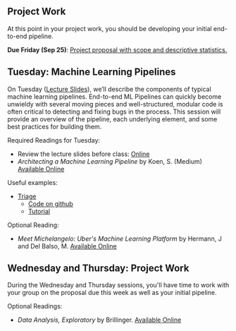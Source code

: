 ## Project Work
At this point in your project work, you should be developing your initial end-to-end pipeline.

**Due Friday (Sep 25)**: [Project proposal with scope and descriptive statistics.](https://canvas.cmu.edu/courses/18465/assignments/268653)

## Tuesday: Machine Learning Pipelines
On Tuesday ([Lecture Slides](Machine-Learning-Pipelines.pptx)), we’ll describe the components of typical machine learning pipelines. End-to-end ML Pipelines can quickly become unwieldy with several moving pieces and well-structured, modular code is often critical to detecting and fixing bugs in the process.  This session will provide an overview of the pipeline, each underlying element, and some best practices for building them.

Required Readings for Tuesday:
- Review the lecture slides before class: [Online](https://github.com/dssg/mlforpublicpolicylab/blob/master/04%20-%20Machine%20Learning%20Pipelines/Machine-Learning-Pipelines.pptx)
- *Architecting a Machine Learning Pipeline* by Koen, S. (Medium) [Available Online](https://towardsdatascience.com/architecting-a-machine-learning-pipeline-a847f094d1c7)

Useful examples:
- [Triage](http://www.datasciencepublicpolicy.org/triage)
  - [Code on github](http://github.com/dssg/triage)
  - [Tutorial](https://dssg.github.io/triage/dirtyduck/)

Optional Reading:
- *Meet Michelangelo: Uber's Machine Learning Platform* by Hermann, J and Del Balso, M. [Available Online](https://eng.uber.com/michelangelo/)

## Wednesday and Thursday: Project Work
During the Wednesday and Thursday sessions, you'll have time to work with your group on the proposal due this week as well as your initial pipeline.

Optional Readings:
- *Data Analysis, Exploratory* by Brillinger. [Available Online](https://www.stat.berkeley.edu/~brill/Papers/EDASage.pdf)
